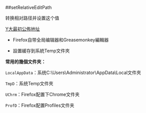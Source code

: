 ##setRelativeEditPath

转换相对路径并设置这个值

[Y大最初公佈地址](http://bbs.kafan.cn/forum.php?mod=redirect&goto=findpost&ptid=1751084&pid=31859209)

- Firefox自带全局编辑器和Greasemonkey編輯器

- 設置緩存到系統Temp文件夾

**常用的幾個文件夾：**

`LocalAppData`：系统C:\Users\Administrator\AppData\Local文件夾

`TmpD`：系统Temp文件夾

`UChrm`：Firefox配置下Chrome文件夹

`ProfD`：Firefox配置Profiles文件夹